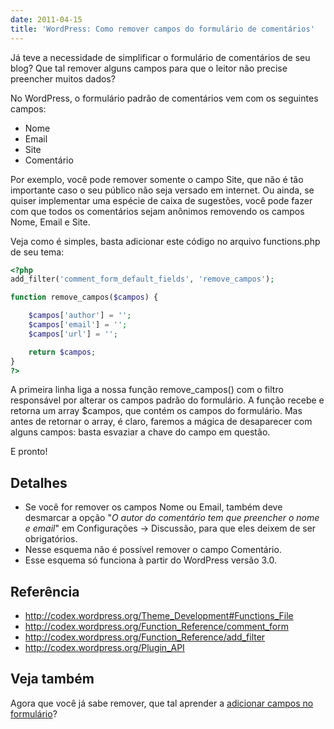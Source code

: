 ```yaml
---
date: 2011-04-15
title: 'WordPress: Como remover campos do formulário de comentários'
---
```


Já teve a necessidade de simplificar o formulário de comentários de seu blog? Que tal remover alguns campos para que o leitor não precise preencher muitos dados?

No WordPress, o formulário padrão de comentários vem com os seguintes campos:

  * Nome
  * Email
  * Site
  * Comentário

Por exemplo, você pode remover somente o campo Site, que não é tão importante caso o seu público não seja versado em internet. Ou ainda, se quiser implementar uma espécie de caixa de sugestões, você pode fazer com que todos os comentários sejam anônimos removendo os campos Nome, Email e Site.

Veja como é simples, basta adicionar este código no arquivo functions.php de seu tema:

```php
<?php
add_filter('comment_form_default_fields', 'remove_campos');

function remove_campos($campos) {

    $campos['author'] = '';
    $campos['email'] = '';
    $campos['url'] = '';

    return $campos;
}
?>
```

A primeira linha liga a nossa função remove_campos() com o filtro responsável por alterar os campos padrão do formulário. A função recebe e retorna um array $campos, que contém os campos do formulário. Mas antes de retornar o array, é claro, faremos a mágica de desaparecer com alguns campos: basta esvaziar a chave do campo em questão.

E pronto!


## Detalhes

  * Se você for remover os campos Nome ou Email, também deve desmarcar a opção "_O autor do comentário tem que preencher o nome e email_" em Configurações → Discussão, para que eles deixem de ser obrigatórios.
  * Nesse esquema não é possível remover o campo Comentário.
  * Esse esquema só funciona à partir do WordPress versão 3.0.


## Referência

  * <http://codex.wordpress.org/Theme_Development#Functions_File>
  * <http://codex.wordpress.org/Function_Reference/comment_form>
  * <http://codex.wordpress.org/Function_Reference/add_filter>
  * <http://codex.wordpress.org/Plugin_API>


## Veja também

Agora que você já sabe remover, que tal aprender a [adicionar campos no formulário](/wordpress/adicionar-campos-formulario-comentarios/)?
